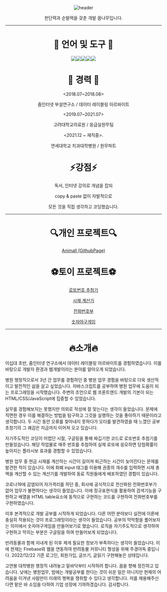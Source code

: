 <div align="center">
  
![header](https://capsule-render.vercel.app/api?type=waving&color=auto&height=300&section=header&text=JonghyeonYANG&fontSize=90)

판단력과 순발력을 갖춘 개발 꿈나무입니다.
  
------------

# 🌈 언어 및 도구 🌈
<img src="https://img.shields.io/badge/HTML5-E34F26?style=flat&logo=HTML5&logoColor=white"/><img src="https://img.shields.io/badge/CSS3-1572B6?style=flat&logo=CSS3&logoColor=white"/><img src="https://img.shields.io/badge/JavaScript-F7DF1E?style=flat&logo=JavaScript&logoColor=white"/><img src="https://img.shields.io/badge/Vue.js-4FC08D?style=flat&logo=Vue.js&logoColor=white"/><img src="https://img.shields.io/badge/Firebase-FFCA28?style=flat&logo=Firebase&logoColor=white"/>

# 🍉 경력 🍉
<2018.07~2018.08>

줌인터넷 부설연구소 / 데이터 레이블링 아르바이트  
  
  
<2019.07~2021.07>
  
고려대학교의료원 / 응급실원무팀  
  
  
<2021.12 ~ 재직중>.
  
연세대학교 치과대학병원 / 원무파트  

  
# ⚡강점⚡
독서, 인터넷 강의로 개념을 잡되
  
copy & paste 없이 자발적으로
  
모든 것을 직접 생각하고 코딩했습니다.
  
------------
  
# 🔍개인 프로젝트🔍
  
<a href="https://facitea.github.io/index.html">Animall (GithubPage)</a>
  
# ⚽토이 프로젝트⚽
<a href="https://github.com/facitea/lotto">로또번호 추첨기</a>
  
<a href="https://github.com/facitea/petty_cash">시재 계산기</a>
  
<a href="https://github.com/facitea/severance_numberbook">전화번호부</a>
  
<a href="https://github.com/facitea/NumberBaseball">숫자야구게임</a>

------------
# 🔥소개🔥
</div>
  

<div>
  
이십대 초반, 줌인터넷 연구소에서 데이터 레이블링 아르바이트를 경험하였습니다. 이를 바탕으로 개발자 환경과 웹개발이라는 분야를 알아오게 되었습니다.
  
병원 행정직으로서 3년 간 업무를 경험하던 중 병원 업무 경험을 바탕으로 더욱 생산적이고 발전적인 삶을 살고 싶었습니다. 자바스크립트를 공부하여 병원 업무에 도움이 되는 프로그래밍을 시작했습니다. 주변의 조언으로 웹 프론트엔드 개발의 기본이 되는 HTML/CSS/JavaScript에 집중할 수 있었습니다.

실무를 경험해보지는 못했지만 의외로 적성에 잘 맞는다는 생각이 들었습니다. 문제에 직면한 경우 이를 해결하는 방법을 탐구하고 그것을 실행하는 것을 좋아하기 때문이라고 생각합니다. 두 시간 동안 오류를 찾아내지 못하다가 오타를 발견하였을 때 느꼈던 공부 초창기의 그 쾌감은 지금까지 이어져 오고 있습니다.

자기주도적인 코딩이 어렵던 시절, 구글링을 통해 짜깁기한 코드로 로또번호 추첨기를 만들었습니다. 해당 작업물로 매주 번호를 추첨하여 실제 로또에 응모하면 당첨확률이 높아지는 플라시보 효과를 경험할 수 있었습니다.

병원 업무 중 현금 시재를 계산하는 시간이 길어져 퇴근하는 시간이 늦어진다는 문제를 발견한 적이 있습니다. 이에 화폐 input 태그를 이용해 권종의 개수를 입력하면 시재 총액을 계산할 수 있는 계산기를 개발하여 동료 직원들에게 배포하였던 경험이 있습니다.

코로나19에 감염되어 자가격리를 하던 중, 회사에 공식적으로 전산화된 전화번호부가 없어 업무가 불편하다는 생각이 들었습니다. 이에 정규표현식을 활용하여 검색기능을 구현하고 배열을 HTML table요소에 동적으로 구현하는 코드를 구현하여 전화번호부를 구현하였습니다.

이후 본격적으로 개발 공부를 시작하게 되었습니다. 다른 어떤 분야보다 실전에 이론에 충실히 적용되는 것이 프로그래밍이라는 생각이 들었습니다. 공부의 막막함을 풀어보자는 의미에서 숫자야구게임을 만들어보기로 했습니다. 로직을 자기주도적으로 생각하여 구현하고 막히는 부분은 구글링을 하여 만들어보게 되었습니다.

반려동물과 함께 지내게 된 이후 제게 필요한 정보가 부족하다는 생각이 들었습니다. 이에 현재는 Firebase와 웹을 연동하여 반려동물 커뮤니티 형성을 위해 주경야독 중입니다. 2022/12/22 기준 로그인, 회원가입, 글쓰기, 글읽기 구현해놓은 상태입니다.

고연봉 대학병원 행정직 내려놓고 밑바닥부터 시작하려 합니다. 꿈을 향해 정진하고 있습니다. 낮에는 병원업무, 밤에는 개발공부를 한다는 것이 쉬운 일은 아니지만 현재의 어려움을 이겨낸 사람만이 미래의 행복을 쟁취할 수 있다고 생각합니다. 저를 채용해주신다면 맡은 바 소임을 다하여 기업 성장에 기여하겠습니다. 감사합니다.
</div>


